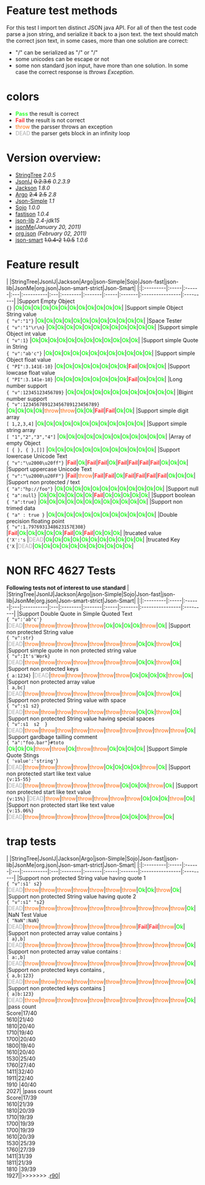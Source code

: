 # Feature test methods #
For this test I import ten distinct JSON java API.
For all of then the test code parse a json string, and serialize it back to a json text. the text should match the correct json text, in some cases, more than one solution are correct:
  * "/" can be serialized as "/" or "\/"
  * some unicodes can be escape or not
  * some non standard json input, have more than one solution.
In some case the correct response is _throws Exception_.

# colors #
  * <font color='#33FF33'><b>Pass</b></font> the result is correct
  * <font color='#FF3333'><b>Fail</b></font> the result is not correct
  * <font color='#FF6600'>throw</font> the parsser throws an exception
  * <font color='#AAAAAA'>DEAD</font> the parser gets block in an infinity loop

# Version overview: #
  * [StringTree](http://www.stringtree.org/) _2.0.5_
  * [JsonIJ](http://projects.plural.cc/projects/jsonij) ~~0.2.3.6~~  _0.2.3.9_
  * [Jackson](http://jackson.codehaus.org/) _1.8.0_
  * [Argo](http://argo.sourceforge.net/) ~~2.4~~ ~~2.5~~ _2.8_
  * [Json-Simple](http://code.google.com/p/json-simple/) _1.1_
  * [Sojo](http://sojo.sourceforge.net/) _1.0.0_
  * [fastjson](http://sourceforge.net/projects/fastjson/) _1.0.4_
  * [json-lib](http://json-lib.sourceforge.net/) _2.4-jdk15_
  * [jsonMe](https://github.com/upictec/org.json.me/)_(January 20, 2011)_
  * [org.json](http://www.json.org/java/index.html) _(February 02, 2011)_
  * [json-smart](http://code.google.com/p/json-smart) ~~1.0.4-2~~ ~~1.0.5~~ _1.0.6_

# Feature result #

| |StringTree|JsonIJ|Jackson|Argo|json-Simple|Sojo|Json-fast|json-lib|JsonMe|org.json|Json-smart-strict|Json-Smart|
|:|:---------|:-----|:------|:---|:----------|:---|:--------|:-------|:-----|:-------|:----------------|:---------|
|Support Empty Object<br /> ` {} ` |<font color='#33FF33'><b>Ok</b></font>|<font color='#33FF33'><b>Ok</b></font>|<font color='#33FF33'><b>Ok</b></font>|<font color='#33FF33'><b>Ok</b></font>|<font color='#33FF33'><b>Ok</b></font>|<font color='#33FF33'><b>Ok</b></font>|<font color='#33FF33'><b>Ok</b></font>|<font color='#33FF33'><b>Ok</b></font>|<font color='#33FF33'><b>Ok</b></font>|<font color='#33FF33'><b>Ok</b></font>|<font color='#33FF33'><b>Ok</b></font>|<font color='#33FF33'><b>Ok</b></font>|
|Support simple Object String value<br /> ` { "v":"1"} ` |<font color='#33FF33'><b>Ok</b></font>|<font color='#33FF33'><b>Ok</b></font>|<font color='#33FF33'><b>Ok</b></font>|<font color='#33FF33'><b>Ok</b></font>|<font color='#33FF33'><b>Ok</b></font>|<font color='#33FF33'><b>Ok</b></font>|<font color='#33FF33'><b>Ok</b></font>|<font color='#33FF33'><b>Ok</b></font>|<font color='#33FF33'><b>Ok</b></font>|<font color='#33FF33'><b>Ok</b></font>|<font color='#33FF33'><b>Ok</b></font>|<font color='#33FF33'><b>Ok</b></font>|
|Space Tester<br /> ` {	"v":"1"\r\n} ` |<font color='#33FF33'><b>Ok</b></font>|<font color='#33FF33'><b>Ok</b></font>|<font color='#33FF33'><b>Ok</b></font>|<font color='#33FF33'><b>Ok</b></font>|<font color='#33FF33'><b>Ok</b></font>|<font color='#33FF33'><b>Ok</b></font>|<font color='#33FF33'><b>Ok</b></font>|<font color='#33FF33'><b>Ok</b></font>|<font color='#33FF33'><b>Ok</b></font>|<font color='#33FF33'><b>Ok</b></font>|<font color='#33FF33'><b>Ok</b></font>|<font color='#33FF33'><b>Ok</b></font>|
|Support simple Object int value<br /> ` { "v":1} ` |<font color='#33FF33'><b>Ok</b></font>|<font color='#33FF33'><b>Ok</b></font>|<font color='#33FF33'><b>Ok</b></font>|<font color='#33FF33'><b>Ok</b></font>|<font color='#33FF33'><b>Ok</b></font>|<font color='#33FF33'><b>Ok</b></font>|<font color='#33FF33'><b>Ok</b></font>|<font color='#33FF33'><b>Ok</b></font>|<font color='#33FF33'><b>Ok</b></font>|<font color='#33FF33'><b>Ok</b></font>|<font color='#33FF33'><b>Ok</b></font>|<font color='#33FF33'><b>Ok</b></font>|
|Support simple Quote in String<br /> ` { "v":"ab'c"} ` |<font color='#33FF33'><b>Ok</b></font>|<font color='#33FF33'><b>Ok</b></font>|<font color='#33FF33'><b>Ok</b></font>|<font color='#33FF33'><b>Ok</b></font>|<font color='#33FF33'><b>Ok</b></font>|<font color='#33FF33'><b>Ok</b></font>|<font color='#33FF33'><b>Ok</b></font>|<font color='#33FF33'><b>Ok</b></font>|<font color='#33FF33'><b>Ok</b></font>|<font color='#33FF33'><b>Ok</b></font>|<font color='#33FF33'><b>Ok</b></font>|<font color='#33FF33'><b>Ok</b></font>|
|Support simple Object float value<br /> ` { "PI":3.141E-10} ` |<font color='#33FF33'><b>Ok</b></font>|<font color='#33FF33'><b>Ok</b></font>|<font color='#33FF33'><b>Ok</b></font>|<font color='#33FF33'><b>Ok</b></font>|<font color='#33FF33'><b>Ok</b></font>|<font color='#33FF33'><b>Ok</b></font>|<font color='#33FF33'><b>Ok</b></font>|<font color='#33FF33'><b>Ok</b></font>|<font color='#FF3333'><b>Fail</b></font>|<font color='#33FF33'><b>Ok</b></font>|<font color='#33FF33'><b>Ok</b></font>|<font color='#33FF33'><b>Ok</b></font>|
|Support lowcase float value<br /> ` { "PI":3.141e-10} ` |<font color='#33FF33'><b>Ok</b></font>|<font color='#33FF33'><b>Ok</b></font>|<font color='#33FF33'><b>Ok</b></font>|<font color='#33FF33'><b>Ok</b></font>|<font color='#33FF33'><b>Ok</b></font>|<font color='#33FF33'><b>Ok</b></font>|<font color='#33FF33'><b>Ok</b></font>|<font color='#33FF33'><b>Ok</b></font>|<font color='#FF3333'><b>Fail</b></font>|<font color='#33FF33'><b>Ok</b></font>|<font color='#33FF33'><b>Ok</b></font>|<font color='#33FF33'><b>Ok</b></font>|
|Long number support<br /> ` { "v":12345123456789} ` |<font color='#33FF33'><b>Ok</b></font>|<font color='#33FF33'><b>Ok</b></font>|<font color='#33FF33'><b>Ok</b></font>|<font color='#33FF33'><b>Ok</b></font>|<font color='#33FF33'><b>Ok</b></font>|<font color='#33FF33'><b>Ok</b></font>|<font color='#33FF33'><b>Ok</b></font>|<font color='#33FF33'><b>Ok</b></font>|<font color='#33FF33'><b>Ok</b></font>|<font color='#33FF33'><b>Ok</b></font>|<font color='#33FF33'><b>Ok</b></font>|<font color='#33FF33'><b>Ok</b></font>|
|Bigint number support<br /> ` { "v":123456789123456789123456789} ` |<font color='#33FF33'><b>Ok</b></font>|<font color='#33FF33'><b>Ok</b></font>|<font color='#33FF33'><b>Ok</b></font>|<font color='#33FF33'><b>Ok</b></font>|<font color='#FF6600'>throw</font>|<font color='#FF6600'>throw</font>|<font color='#33FF33'><b>Ok</b></font>|<font color='#33FF33'><b>Ok</b></font>|<font color='#FF3333'><b>Fail</b></font>|<font color='#FF3333'><b>Fail</b></font>|<font color='#33FF33'><b>Ok</b></font>|<font color='#33FF33'><b>Ok</b></font>|
|Support simple digit array<br /> ` [ 1,2,3,4] ` |<font color='#33FF33'><b>Ok</b></font>|<font color='#33FF33'><b>Ok</b></font>|<font color='#33FF33'><b>Ok</b></font>|<font color='#33FF33'><b>Ok</b></font>|<font color='#33FF33'><b>Ok</b></font>|<font color='#33FF33'><b>Ok</b></font>|<font color='#33FF33'><b>Ok</b></font>|<font color='#33FF33'><b>Ok</b></font>|<font color='#33FF33'><b>Ok</b></font>|<font color='#33FF33'><b>Ok</b></font>|<font color='#33FF33'><b>Ok</b></font>|<font color='#33FF33'><b>Ok</b></font>|
|Support simple string array<br /> ` [ "1","2","3","4"] ` |<font color='#33FF33'><b>Ok</b></font>|<font color='#33FF33'><b>Ok</b></font>|<font color='#33FF33'><b>Ok</b></font>|<font color='#33FF33'><b>Ok</b></font>|<font color='#33FF33'><b>Ok</b></font>|<font color='#33FF33'><b>Ok</b></font>|<font color='#33FF33'><b>Ok</b></font>|<font color='#33FF33'><b>Ok</b></font>|<font color='#33FF33'><b>Ok</b></font>|<font color='#33FF33'><b>Ok</b></font>|<font color='#33FF33'><b>Ok</b></font>|<font color='#33FF33'><b>Ok</b></font>|
|Array of empty Object<br /> ` [ { }, { },[]] ` |<font color='#33FF33'><b>Ok</b></font>|<font color='#33FF33'><b>Ok</b></font>|<font color='#33FF33'><b>Ok</b></font>|<font color='#33FF33'><b>Ok</b></font>|<font color='#33FF33'><b>Ok</b></font>|<font color='#33FF33'><b>Ok</b></font>|<font color='#33FF33'><b>Ok</b></font>|<font color='#33FF33'><b>Ok</b></font>|<font color='#33FF33'><b>Ok</b></font>|<font color='#33FF33'><b>Ok</b></font>|<font color='#33FF33'><b>Ok</b></font>|<font color='#33FF33'><b>Ok</b></font>|
|Support lowercase Unicode Text<br /> ` { "v":"\u2000\u20ff"} ` |<font color='#FF3333'><b>Fail</b></font>|<font color='#33FF33'><b>Ok</b></font>|<font color='#FF3333'><b>Fail</b></font>|<font color='#FF3333'><b>Fail</b></font>|<font color='#33FF33'><b>Ok</b></font>|<font color='#FF3333'><b>Fail</b></font>|<font color='#FF3333'><b>Fail</b></font>|<font color='#FF3333'><b>Fail</b></font>|<font color='#FF3333'><b>Fail</b></font>|<font color='#33FF33'><b>Ok</b></font>|<font color='#33FF33'><b>Ok</b></font>|<font color='#33FF33'><b>Ok</b></font>|
|Support uppercase Unicode Text<br /> ` { "v":"\u2000\u20FF"} ` |<font color='#FF3333'><b>Fail</b></font>|<font color='#FF6600'>throw</font>|<font color='#FF3333'><b>Fail</b></font>|<font color='#FF3333'><b>Fail</b></font>|<font color='#33FF33'><b>Ok</b></font>|<font color='#FF3333'><b>Fail</b></font>|<font color='#FF3333'><b>Fail</b></font>|<font color='#FF3333'><b>Fail</b></font>|<font color='#FF3333'><b>Fail</b></font>|<font color='#33FF33'><b>Ok</b></font>|<font color='#33FF33'><b>Ok</b></font>|<font color='#33FF33'><b>Ok</b></font>|
|Support non protected / text<br /> ` { "a":"hp://foo"} ` |<font color='#33FF33'><b>Ok</b></font>|<font color='#33FF33'><b>Ok</b></font>|<font color='#33FF33'><b>Ok</b></font>|<font color='#33FF33'><b>Ok</b></font>|<font color='#33FF33'><b>Ok</b></font>|<font color='#33FF33'><b>Ok</b></font>|<font color='#33FF33'><b>Ok</b></font>|<font color='#33FF33'><b>Ok</b></font>|<font color='#33FF33'><b>Ok</b></font>|<font color='#33FF33'><b>Ok</b></font>|<font color='#33FF33'><b>Ok</b></font>|<font color='#33FF33'><b>Ok</b></font>|
|Support null<br /> ` { "a":null} ` |<font color='#33FF33'><b>Ok</b></font>|<font color='#33FF33'><b>Ok</b></font>|<font color='#33FF33'><b>Ok</b></font>|<font color='#33FF33'><b>Ok</b></font>|<font color='#33FF33'><b>Ok</b></font>|<font color='#33FF33'><b>Ok</b></font>|<font color='#FF3333'><b>Fail</b></font>|<font color='#33FF33'><b>Ok</b></font>|<font color='#33FF33'><b>Ok</b></font>|<font color='#33FF33'><b>Ok</b></font>|<font color='#33FF33'><b>Ok</b></font>|<font color='#33FF33'><b>Ok</b></font>|
|Support boolean<br /> ` { "a":true} ` |<font color='#33FF33'><b>Ok</b></font>|<font color='#33FF33'><b>Ok</b></font>|<font color='#33FF33'><b>Ok</b></font>|<font color='#33FF33'><b>Ok</b></font>|<font color='#33FF33'><b>Ok</b></font>|<font color='#33FF33'><b>Ok</b></font>|<font color='#33FF33'><b>Ok</b></font>|<font color='#33FF33'><b>Ok</b></font>|<font color='#33FF33'><b>Ok</b></font>|<font color='#33FF33'><b>Ok</b></font>|<font color='#33FF33'><b>Ok</b></font>|<font color='#33FF33'><b>Ok</b></font>|
|Support non trimed data<br /> ` { "a" : true } ` |<font color='#33FF33'><b>Ok</b></font>|<font color='#33FF33'><b>Ok</b></font>|<font color='#33FF33'><b>Ok</b></font>|<font color='#33FF33'><b>Ok</b></font>|<font color='#33FF33'><b>Ok</b></font>|<font color='#33FF33'><b>Ok</b></font>|<font color='#33FF33'><b>Ok</b></font>|<font color='#33FF33'><b>Ok</b></font>|<font color='#33FF33'><b>Ok</b></font>|<font color='#33FF33'><b>Ok</b></font>|<font color='#33FF33'><b>Ok</b></font>|<font color='#33FF33'><b>Ok</b></font>|
|Double precision floating point<br /> ` { "v":1.7976931348623157E308} ` |<font color='#FF3333'><b>Fail</b></font>|<font color='#33FF33'><b>Ok</b></font>|<font color='#33FF33'><b>Ok</b></font>|<font color='#33FF33'><b>Ok</b></font>|<font color='#33FF33'><b>Ok</b></font>|<font color='#33FF33'><b>Ok</b></font>|<font color='#FF3333'><b>Fail</b></font>|<font color='#33FF33'><b>Ok</b></font>|<font color='#FF3333'><b>Fail</b></font>|<font color='#33FF33'><b>Ok</b></font>|<font color='#33FF33'><b>Ok</b></font>|<font color='#33FF33'><b>Ok</b></font>|
|trucated value<br /> ` {'X':'s ` |<font color='#AAAAAA'>DEAD</font>|<font color='#33FF33'><b>Ok</b></font>|<font color='#33FF33'><b>Ok</b></font>|<font color='#33FF33'><b>Ok</b></font>|<font color='#33FF33'><b>Ok</b></font>|<font color='#33FF33'><b>Ok</b></font>|<font color='#33FF33'><b>Ok</b></font>|<font color='#33FF33'><b>Ok</b></font>|<font color='#33FF33'><b>Ok</b></font>|<font color='#33FF33'><b>Ok</b></font>|<font color='#33FF33'><b>Ok</b></font>|<font color='#33FF33'><b>Ok</b></font>|
|trucated Key<br /> ` {'X ` |<font color='#AAAAAA'>DEAD</font>|<font color='#33FF33'><b>Ok</b></font>|<font color='#33FF33'><b>Ok</b></font>|<font color='#33FF33'><b>Ok</b></font>|<font color='#33FF33'><b>Ok</b></font>|<font color='#33FF33'><b>Ok</b></font>|<font color='#33FF33'><b>Ok</b></font>|<font color='#33FF33'><b>Ok</b></font>|<font color='#33FF33'><b>Ok</b></font>|<font color='#33FF33'><b>Ok</b></font>|<font color='#33FF33'><b>Ok</b></font>|<font color='#33FF33'><b>Ok</b></font>|

# NON RFC 4627 Tests #
**Following tests not of interest to use standard**
| |StringTree|JsonIJ|Jackson|Argo|json-Simple|Sojo|Json-fast|json-lib|JsonMe|org.json|Json-smart-strict|Json-Smart|
|:|:---------|:-----|:------|:---|:----------|:---|:--------|:-------|:-----|:-------|:----------------|:---------|
|Support Double Quote in Simple Quoted Text<br /> ` { "v":'ab"c'} ` |<font color='#AAAAAA'>DEAD</font>|<font color='#FF6600'>throw</font>|<font color='#FF6600'>throw</font>|<font color='#FF6600'>throw</font>|<font color='#FF6600'>throw</font>|<font color='#FF6600'>throw</font>|<font color='#33FF33'><b>Ok</b></font>|<font color='#33FF33'><b>Ok</b></font>|<font color='#33FF33'><b>Ok</b></font>|<font color='#33FF33'><b>Ok</b></font>|<font color='#FF6600'>throw</font>|<font color='#33FF33'><b>Ok</b></font>|
|Support non protected String value<br /> ` { "v":str} ` |<font color='#AAAAAA'>DEAD</font>|<font color='#FF6600'>throw</font>|<font color='#FF6600'>throw</font>|<font color='#FF6600'>throw</font>|<font color='#FF6600'>throw</font>|<font color='#FF6600'>throw</font>|<font color='#FF6600'>throw</font>|<font color='#FF6600'>throw</font>|<font color='#33FF33'><b>Ok</b></font>|<font color='#33FF33'><b>Ok</b></font>|<font color='#FF6600'>throw</font>|<font color='#33FF33'><b>Ok</b></font>|
|Support simple quote in non protected string value<br /> ` { "v":It's'Work} ` |<font color='#AAAAAA'>DEAD</font>|<font color='#FF6600'>throw</font>|<font color='#FF6600'>throw</font>|<font color='#FF6600'>throw</font>|<font color='#FF6600'>throw</font>|<font color='#FF6600'>throw</font>|<font color='#FF6600'>throw</font>|<font color='#FF6600'>throw</font>|<font color='#33FF33'><b>Ok</b></font>|<font color='#33FF33'><b>Ok</b></font>|<font color='#FF6600'>throw</font>|<font color='#33FF33'><b>Ok</b></font>|
|Support non protected keys<br /> ` { a:1234} ` |<font color='#AAAAAA'>DEAD</font>|<font color='#FF6600'>throw</font>|<font color='#FF6600'>throw</font>|<font color='#FF6600'>throw</font>|<font color='#FF6600'>throw</font>|<font color='#FF6600'>throw</font>|<font color='#33FF33'><b>Ok</b></font>|<font color='#33FF33'><b>Ok</b></font>|<font color='#33FF33'><b>Ok</b></font>|<font color='#33FF33'><b>Ok</b></font>|<font color='#FF6600'>throw</font>|<font color='#33FF33'><b>Ok</b></font>|
|Support non protected array value<br /> ` [ a,bc] ` |<font color='#AAAAAA'>DEAD</font>|<font color='#FF6600'>throw</font>|<font color='#FF6600'>throw</font>|<font color='#FF6600'>throw</font>|<font color='#FF6600'>throw</font>|<font color='#FF6600'>throw</font>|<font color='#FF6600'>throw</font>|<font color='#FF6600'>throw</font>|<font color='#33FF33'><b>Ok</b></font>|<font color='#33FF33'><b>Ok</b></font>|<font color='#FF6600'>throw</font>|<font color='#33FF33'><b>Ok</b></font>|
|Support non protected String value with space<br /> ` { "v":s1 s2} ` |<font color='#AAAAAA'>DEAD</font>|<font color='#FF6600'>throw</font>|<font color='#FF6600'>throw</font>|<font color='#FF6600'>throw</font>|<font color='#FF6600'>throw</font>|<font color='#FF6600'>throw</font>|<font color='#FF6600'>throw</font>|<font color='#FF6600'>throw</font>|<font color='#33FF33'><b>Ok</b></font>|<font color='#33FF33'><b>Ok</b></font>|<font color='#FF6600'>throw</font>|<font color='#33FF33'><b>Ok</b></font>|
|Support non protected String value having special spaces<br /> ` { "v":s1	s2	} ` |<font color='#AAAAAA'>DEAD</font>|<font color='#FF6600'>throw</font>|<font color='#FF6600'>throw</font>|<font color='#FF6600'>throw</font>|<font color='#FF6600'>throw</font>|<font color='#FF6600'>throw</font>|<font color='#FF6600'>throw</font>|<font color='#FF6600'>throw</font>|<font color='#FF6600'>throw</font>|<font color='#FF6600'>throw</font>|<font color='#FF6600'>throw</font>|<font color='#33FF33'><b>Ok</b></font>|
|Support gardbage tailling comment<br /> ` { "a":"foo.bar"}#toto ` |<font color='#33FF33'><b>Ok</b></font>|<font color='#33FF33'><b>Ok</b></font>|<font color='#33FF33'><b>Ok</b></font>|<font color='#FF6600'>throw</font>|<font color='#FF6600'>throw</font>|<font color='#33FF33'><b>Ok</b></font>|<font color='#FF6600'>throw</font>|<font color='#FF6600'>throw</font>|<font color='#33FF33'><b>Ok</b></font>|<font color='#33FF33'><b>Ok</b></font>|<font color='#33FF33'><b>Ok</b></font>|<font color='#33FF33'><b>Ok</b></font>|
|Support Simple Quote Stings<br /> ` { 'value':'string'} ` |<font color='#AAAAAA'>DEAD</font>|<font color='#FF6600'>throw</font>|<font color='#FF6600'>throw</font>|<font color='#FF6600'>throw</font>|<font color='#FF6600'>throw</font>|<font color='#FF6600'>throw</font>|<font color='#33FF33'><b>Ok</b></font>|<font color='#33FF33'><b>Ok</b></font>|<font color='#33FF33'><b>Ok</b></font>|<font color='#33FF33'><b>Ok</b></font>|<font color='#FF6600'>throw</font>|<font color='#33FF33'><b>Ok</b></font>|
|Support non protected start like text value<br /> ` {v:15-55} ` |<font color='#AAAAAA'>DEAD</font>|<font color='#FF6600'>throw</font>|<font color='#FF6600'>throw</font>|<font color='#FF6600'>throw</font>|<font color='#FF6600'>throw</font>|<font color='#FF6600'>throw</font>|<font color='#FF6600'>throw</font>|<font color='#33FF33'><b>Ok</b></font>|<font color='#33FF33'><b>Ok</b></font>|<font color='#33FF33'><b>Ok</b></font>|<font color='#FF6600'>throw</font>|<font color='#33FF33'><b>Ok</b></font>|
|Support non protected start like text value<br /> ` {v:15%} ` |<font color='#AAAAAA'>DEAD</font>|<font color='#FF6600'>throw</font>|<font color='#FF6600'>throw</font>|<font color='#FF6600'>throw</font>|<font color='#FF6600'>throw</font>|<font color='#FF6600'>throw</font>|<font color='#FF6600'>throw</font>|<font color='#33FF33'><b>Ok</b></font>|<font color='#33FF33'><b>Ok</b></font>|<font color='#33FF33'><b>Ok</b></font>|<font color='#FF6600'>throw</font>|<font color='#33FF33'><b>Ok</b></font>|
|Support non protected start like text value<br /> ` {v:15.06%} ` |<font color='#AAAAAA'>DEAD</font>|<font color='#FF6600'>throw</font>|<font color='#FF6600'>throw</font>|<font color='#FF6600'>throw</font>|<font color='#FF6600'>throw</font>|<font color='#FF6600'>throw</font>|<font color='#FF6600'>throw</font>|<font color='#33FF33'><b>Ok</b></font>|<font color='#33FF33'><b>Ok</b></font>|<font color='#33FF33'><b>Ok</b></font>|<font color='#FF6600'>throw</font>|<font color='#33FF33'><b>Ok</b></font>|

# trap tests #
| |StringTree|JsonIJ|Jackson|Argo|json-Simple|Sojo|Json-fast|json-lib|JsonMe|org.json|Json-smart-strict|Json-Smart|
|:|:---------|:-----|:------|:---|:----------|:---|:--------|:-------|:-----|:-------|:----------------|:---------|
|Support non protected String value having quote 1<br /> ` { "v":s1' s2} ` |<font color='#AAAAAA'>DEAD</font>|<font color='#FF6600'>throw</font>|<font color='#FF6600'>throw</font>|<font color='#FF6600'>throw</font>|<font color='#FF6600'>throw</font>|<font color='#FF6600'>throw</font>|<font color='#FF6600'>throw</font>|<font color='#FF6600'>throw</font>|<font color='#33FF33'><b>Ok</b></font>|<font color='#33FF33'><b>Ok</b></font>|<font color='#FF6600'>throw</font>|<font color='#33FF33'><b>Ok</b></font>|
|Support non protected String value having quote 2<br /> ` { "v":s1" "s2} ` |<font color='#AAAAAA'>DEAD</font>|<font color='#FF6600'>throw</font>|<font color='#FF6600'>throw</font>|<font color='#FF6600'>throw</font>|<font color='#FF6600'>throw</font>|<font color='#FF6600'>throw</font>|<font color='#FF6600'>throw</font>|<font color='#FF6600'>throw</font>|<font color='#FF6600'>throw</font>|<font color='#FF6600'>throw</font>|<font color='#FF6600'>throw</font>|<font color='#33FF33'><b>Ok</b></font>|
|NaN Test Value<br /> ` { "NaN":NaN} ` |<font color='#AAAAAA'>DEAD</font>|<font color='#FF6600'>throw</font>|<font color='#FF6600'>throw</font>|<font color='#FF6600'>throw</font>|<font color='#FF6600'>throw</font>|<font color='#FF6600'>throw</font>|<font color='#FF6600'>throw</font>|<font color='#FF6600'>throw</font>|<font color='#FF3333'><b>Fail</b></font>|<font color='#FF3333'><b>Fail</b></font>|<font color='#FF6600'>throw</font>|<font color='#33FF33'><b>Ok</b></font>|
|Support non protected array value contains }<br /> ` [ a},b] ` |<font color='#AAAAAA'>DEAD</font>|<font color='#FF6600'>throw</font>|<font color='#FF6600'>throw</font>|<font color='#FF6600'>throw</font>|<font color='#FF6600'>throw</font>|<font color='#FF6600'>throw</font>|<font color='#FF6600'>throw</font>|<font color='#FF6600'>throw</font>|<font color='#FF6600'>throw</font>|<font color='#FF6600'>throw</font>|<font color='#FF6600'>throw</font>|<font color='#33FF33'><b>Ok</b></font>|
|Support non protected array value contains :<br /> ` [ a:,b] ` |<font color='#AAAAAA'>DEAD</font>|<font color='#FF6600'>throw</font>|<font color='#FF6600'>throw</font>|<font color='#FF6600'>throw</font>|<font color='#FF6600'>throw</font>|<font color='#FF6600'>throw</font>|<font color='#FF6600'>throw</font>|<font color='#FF6600'>throw</font>|<font color='#FF6600'>throw</font>|<font color='#FF6600'>throw</font>|<font color='#FF6600'>throw</font>|<font color='#33FF33'><b>Ok</b></font>|
|Support non protected keys contains ,<br /> ` { a,b:123} ` |<font color='#AAAAAA'>DEAD</font>|<font color='#FF6600'>throw</font>|<font color='#FF6600'>throw</font>|<font color='#FF6600'>throw</font>|<font color='#FF6600'>throw</font>|<font color='#FF6600'>throw</font>|<font color='#FF6600'>throw</font>|<font color='#FF6600'>throw</font>|<font color='#FF6600'>throw</font>|<font color='#FF6600'>throw</font>|<font color='#FF6600'>throw</font>|<font color='#33FF33'><b>Ok</b></font>|
|Support non protected keys contains ]<br /> ` { a]b:123} ` |<font color='#AAAAAA'>DEAD</font>|<font color='#FF6600'>throw</font>|<font color='#FF6600'>throw</font>|<font color='#FF6600'>throw</font>|<font color='#FF6600'>throw</font>|<font color='#FF6600'>throw</font>|<font color='#FF6600'>throw</font>|<font color='#FF6600'>throw</font>|<font color='#FF6600'>throw</font>|<font color='#FF6600'>throw</font>|<font color='#FF6600'>throw</font>|<font color='#33FF33'><b>Ok</b></font>|
|pass count<br />Score|17/40<br />1610|21/40<br />1810|20/40<br />1710|19/40<br />1700|20/40<br />1800|19/40<br />1610|20/40<br />1530|25/40<br />1760|27/40<br />1411|32/40<br />1911|22/40<br />1910  |40/40<br />2027|
|pass count<br />Score|17/39<br />1610|21/39<br />1810|20/39<br />1710|19/39<br />1700|19/39<br />1700|19/39<br />1610|20/39<br />1530|25/39<br />1760|27/39<br />1411|31/39<br />1811|21/39<br />1810  |39/39<br />1927||>>>>>>> .[r90](https://code.google.com/p/json-smart/source/detail?r=90)|